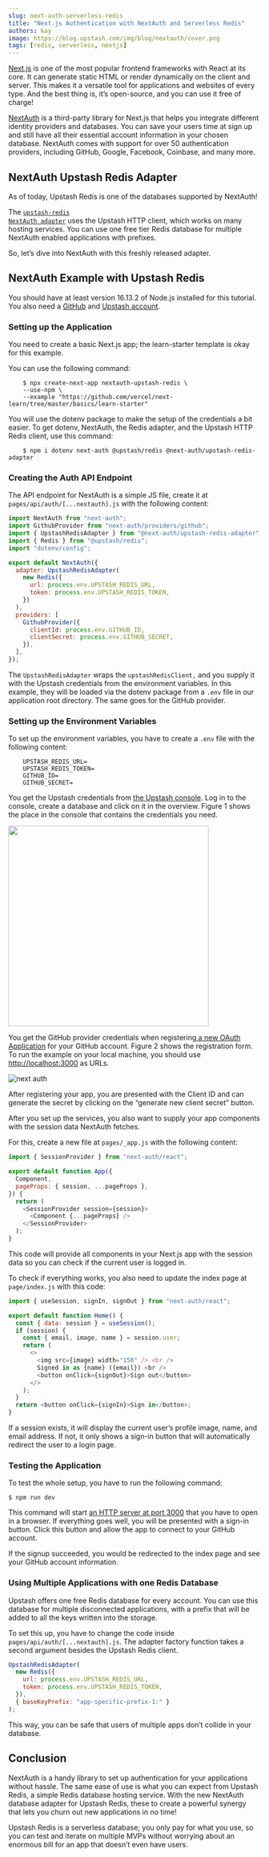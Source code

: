 ```yaml
---
slug: next-auth-serverless-redis
title: "Next.js Authentication with NextAuth and Serverless Redis"
authors: kay
image: https://blog.upstash.com/img/blog/nextauth/cover.png
tags: [redis, serverless, nextjs]
---
```


[Next.js](https://nextjs.org/) is one of the most popular frontend frameworks with React at its core. It can generate static HTML or render dynamically on the client and server. This makes it a versatile tool for applications and websites of every type. And the best thing is, it’s open-source, and you can use it free of charge!

[NextAuth](https://next-auth.js.org/) is a third-party library for Next.js that helps you integrate different identity providers and databases. You can save your users time at sign up and still have all their essential account information in your chosen database. NextAuth comes with support for over 50 authentication providers, including GitHub, Google, Facebook, Coinbase, and many more.

<!-- truncate -->

## NextAuth Upstash Redis Adapter

As of today, Upstash Redis is one of the databases supported by NextAuth!

The <code>[upstash-redis NextAuth adapter](https://next-auth.js.org/adapters/upstash-redis)</code> uses the Upstash HTTP client, which works on many hosting services. You can use one free tier Redis database for multiple NextAuth enabled applications with prefixes.

So, let’s dive into NextAuth with this freshly released adapter.

## NextAuth Example with Upstash Redis

You should have at least version 16.13.2 of Node.js installed for this tutorial. You also need a [GitHub](https://github.com/join) and [Upstash account](https://console.upstash.com/login).

### Setting up the Application

You need to create a basic Next.js app; the learn-starter template is okay for this example.

You can use the following command:

```
    $ npx create-next-app nextauth-upstash-redis \
    --use-npm \
    --example "https://github.com/vercel/next-learn/tree/master/basics/learn-starter"
```

You will use the dotenv package to make the setup of the credentials a bit easier. To get dotenv, NextAuth, the Redis adapter, and the Upstash HTTP Redis client, use this command:

```
    $ npm i dotenv next-auth @upstash/redis @next-auth/upstash-redis-adapter
```

### Creating the Auth API Endpoint

The API endpoint for NextAuth is a simple JS file, create it at `pages/api/auth/[...nextauth].js` with the following content:

```javascript
import NextAuth from "next-auth";
import GithubProvider from "next-auth/providers/github";
import { UpstashRedisAdapter } from "@next-auth/upstash-redis-adapter";
import { Redis } from "@upstash/redis";
import "dotenv/config";

export default NextAuth({
  adapter: UpstashRedisAdapter(
    new Redis({
      url: process.env.UPSTASH_REDIS_URL,
      token: process.env.UPSTASH_REDIS_TOKEN,
    })
  ),
  providers: [
    GithubProvider({
      clientId: process.env.GITHUB_ID,
      clientSecret: process.env.GITHUB_SECRET,
    }),
  ],
});
```

The `UpstashRedisAdapter` wraps the `upstashRedisClient,` and you supply it with the Upstash credentials from the environment variables. In this example, they will be loaded via the dotenv package from a `.env` file in our application root directory. The same goes for the GitHub provider.

### Setting up the Environment Variables

To set up the environment variables, you have to create a `.env` file with the following content:

```
    UPSTASH_REDIS_URL=
    UPSTASH_REDIS_TOKEN=
    GITHUB_ID=
    GITHUB_SECRET=
```

You get the Upstash credentials from [the Upstash console](https://console.upstash.com/). Log in to the console, create a database and click on it in the overview. Figure 1 shows the place in the console that contains the credentials you need.

<img src="/img/blog/nextauth/n1.png" width="400" ></img>

You get the GitHub provider credentials when registering[ a new OAuth Application](https://github.com/settings/applications/new) for your GitHub account. Figure 2 shows the registration form. To run the example on your local machine, you should use [http://localhost:3000](http://localhost:3000) as URLs.

![next auth](/img/blog/nextauth/n2.png)

After registering your app, you are presented with the Client ID and can generate the secret by clicking on the “generate new client secret” button.

After you set up the services, you also want to supply your app components with the session data NextAuth fetches.

For this, create a new file at `pages/_app.js` with the following content:

```javascript
import { SessionProvider } from "next-auth/react";

export default function App({
  Component,
  pageProps: { session, ...pageProps },
}) {
  return (
    <SessionProvider session={session}>
      <Component {...pageProps} />
    </SessionProvider>
  );
}
```

This code will provide all components in your Next.js app with the session data so you can check if the current user is logged in.

To check if everything works, you also need to update the index page at `page/index.js` with this code:

```javascript
import { useSession, signIn, signOut } from "next-auth/react";

export default function Home() {
  const { data: session } = useSession();
  if (session) {
    const { email, image, name } = session.user;
    return (
      <>
        <img src={image} width="150" /> <br />
        Signed in as {name} ({email}) <br />
        <button onClick={signOut}>Sign out</button>
      </>
    );
  }
  return <button onClick={signIn}>Sign in</button>;
}
```

If a session exists, it will display the current user’s profile image, name, and email address. If not, it only shows a sign-in button that will automatically redirect the user to a login page.

### Testing the Application

To test the whole setup, you have to run the following command:

```
$ npm run dev
```

This command will start [an HTTP server at port 3000](http://localhost:3000) that you have to open in a browser. If everything goes well, you will be presented with a sign-in button. Click this button and allow the app to connect to your GitHub account.

If the signup succeeded, you would be redirected to the index page and see your GitHub account information.

### Using Multiple Applications with one Redis Database

Upstash offers one free Redis database for every account. You can use this database for multiple disconnected applications, with a prefix that will be added to all the keys written into the storage.

To set this up, you have to change the code inside `pages/api/auth/[...nextauth].js`. The adapter factory function takes a second argument besides the Upstash Redis client.

```javascript
UpstashRedisAdapter(
  new Redis({
    url: process.env.UPSTASH_REDIS_URL,
    token: process.env.UPSTASH_REDIS_TOKEN,
  }),
  { baseKeyPrefix: "app-specific-prefix-1:" }
);
```

This way, you can be safe that users of multiple apps don’t collide in your database.

## Conclusion

NextAuth is a handy library to set up authentication for your applications without hassle. The same ease of use is what you can expect from Upstash Redis, a simple Redis database hosting service. With the new NextAuth database adapter for Upstash Redis, these to create a powerful synergy that lets you churn out new applications in no time!

Upstash Redis is a serverless database; you only pay for what you use, so you can test and iterate on multiple MVPs without worrying about an enormous bill for an app that doesn’t even have users.
